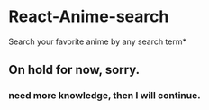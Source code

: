 # React-Anime-search
Search your favorite anime by any search term*
## On hold for now, sorry.
### need more knowledge, then I will continue.
